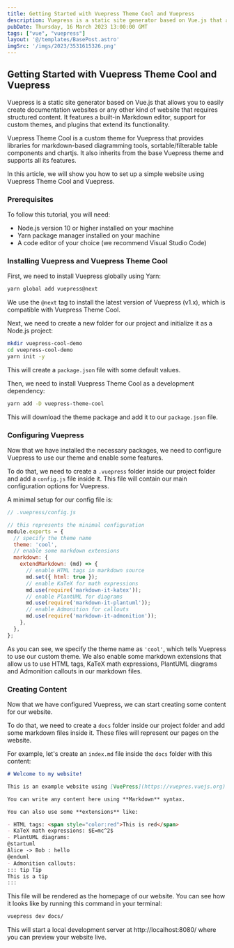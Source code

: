 ```yaml
---
title: Getting Started with Vuepress Theme Cool and Vuepress
description: Vuepress is a static site generator based on Vue.js that allows you to easily create documentation websites or any other kind of website that requires structured content. It features a built-in Markdown editor, support for custom themes, and plugins that extend its functionality.
pubDate: Thursday, 16 March 2023 13:00:00 GMT
tags: ["vue", "vuepress"]
layout: '@/templates/BasePost.astro'
imgSrc: '/imgs/2023/3531615326.png'
---
```


## Getting Started with Vuepress Theme Cool and Vuepress

Vuepress is a static site generator based on Vue.js that allows you to easily create documentation websites or any other kind of website that requires structured content. It features a built-in Markdown editor, support for custom themes, and plugins that extend its functionality.

Vuepress Theme Cool is a custom theme for Vuepress that provides libraries for markdown-based diagramming tools, sortable/filterable table components and chartjs. It also inherits from the base Vuepress theme and supports all its features.

In this article, we will show you how to set up a simple website using Vuepress Theme Cool and Vuepress.

### Prerequisites

To follow this tutorial, you will need:

- Node.js version 10 or higher installed on your machine
- Yarn package manager installed on your machine
- A code editor of your choice (we recommend Visual Studio Code)

### Installing Vuepress and Vuepress Theme Cool

First, we need to install Vuepress globally using Yarn:

```bash
yarn global add vuepress@next
```

We use the `@next` tag to install the latest version of Vuepress (v1.x), which is compatible with Vuepress Theme Cool.

Next, we need to create a new folder for our project and initialize it as a Node.js project:

```bash
mkdir vuepress-cool-demo
cd vuepress-cool-demo
yarn init -y
```

This will create a `package.json` file with some default values.

Then, we need to install Vuepress Theme Cool as a development dependency:

```bash
yarn add -D vuepress-theme-cool
```

This will download the theme package and add it to our `package.json` file.

### Configuring Vuepress

Now that we have installed the necessary packages, we need to configure Vuepress to use our theme and enable some features.

To do that, we need to create a `.vuepress` folder inside our project folder and add a `config.js` file inside it. This file will contain our main configuration options for Vuepress.

A minimal setup for our config file is:

```js
// .vuepress/config.js

// this represents the minimal configuration
module.exports = {
  // specify the theme name
  theme: 'cool',
  // enable some markdown extensions
  markdown: {
    extendMarkdown: (md) => {
      // enable HTML tags in markdown source
      md.set({ html: true });
      // enable KaTeX for math expressions
      md.use(require('markdown-it-katex'));
      // enable PlantUML for diagrams
      md.use(require('markdown-it-plantuml'));
      // enable Admonition for callouts
      md.use(require('markdown-it-admonition'));
    },
  },
};
```

As you can see, we specify the theme name as `'cool'`, which tells Vuepress to use our custom theme. We also enable some markdown extensions that allow us to use HTML tags, KaTeX math expressions, PlantUML diagrams and Admonition callouts in our markdown files.

### Creating Content

Now that we have configured Vuepress, we can start creating some content for our website.

To do that, we need to create a `docs` folder inside our project folder and add some markdown files inside it. These files will represent our pages on the website.

For example, let's create an `index.md` file inside the `docs` folder with this content:

```md
# Welcome to my website!

This is an example website using [VuePress](https://vuepres.vuejs.org) and [VuePress Theme Cool](https://github.com/FriendlyUser/vuepress-theme-cool).

You can write any content here using **Markdown** syntax.

You can also use some **extensions** like:

- HTML tags: <span style="color:red">This is red</span>
- KaTeX math expressions: $E=mc^2$
- PlantUML diagrams:
@startuml 
Alice -> Bob : hello 
@enduml 
- Admonition callouts:
::: tip Tip 
This is a tip 
:::
```

This file will be rendered as the homepage of our website. You can see how it looks like by running this command in your terminal:

```bash
vuepress dev docs/
```

This will start a local development server at http://localhost:8080/ where you can preview your website live.